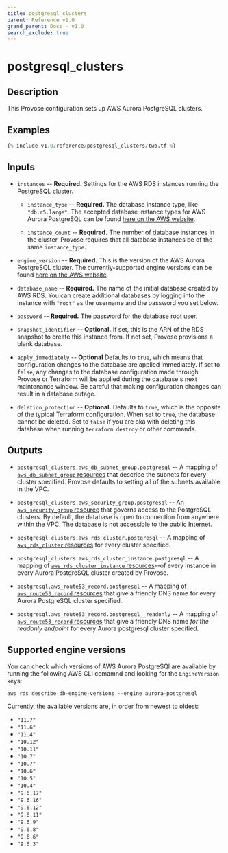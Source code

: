 ```yaml
---
title: postgresql_clusters
parent: Reference v1.0
grand_parent: Docs - v1.0
search_exclude: true
---
```


# postgresql_clusters

## Description

This Provose configuration sets up AWS Aurora PostgreSQL clusters.

## Examples

```terraform
{% include v1.0/reference/postgresql_clusters/two.tf %}
```

## Inputs

- `instances` -- **Required.** Settings for the AWS RDS instances running the PostgreSQL cluster.

  - `instance_type` -- **Required.** The database instance type, like `"db.r5.large"`. The accepted database instance types for AWS Aurora PostgreSQL can be found [here on the AWS website](https://aws.amazon.com/rds/aurora/pricing/?pg=pr&loc=1).

  - `instance_count` -- **Required.** The number of database instances in the cluster. Provose requires that all database instances be of the same `instance_type`.

- `engine_version` -- **Required.** This is the version of the AWS Aurora PostgreSQL cluster. The currently-supported engine versions can be found [here on the AWS website](https://docs.aws.amazon.com/AmazonRDS/latest/AuroraUserGuide/AuroraPostgreSQL.Updates.20180305.html#AuroraPostgreSQL.Updates.20180305.32).

- `database_name` -- **Required.** The name of the initial database created by AWS RDS. You can create additional databases by logging into the instance with `"root"` as the username and the password you set below.

- `password` -- **Required.** The password for the database root user.

- `snapshot_identifier` -- **Optional.** If set, this is the ARN of the RDS snapshot to create this instance from. If not set, Provose provisions a blank database.

- `apply_immediately` -- **Optional** Defaults to `true`, which means that configuration changes to the database are applied immediately. If set to `false`, any changes to the database configuration made through Provose or Terraform will be applied during the database's next maintenance window. Be careful that making configuration changes can result in a database outage.

- `deletion_protection` -- **Optional.** Defaults to `true`, which is the opposite of the typical Terraform configuration. When set to `true`, the database cannot be deleted. Set to `false` if you are oka with deleting this database when running `terraform destroy` or other commands.

## Outputs

- `postgresql_clusters.aws_db_subnet_group.postgresql` -- A mapping of [`aws_db_subnet_group` resources](https://www.terraform.io/docs/providers/aws/r/db_subnet_group.html) that describe the subnets for every cluster specified. Provose defaults to setting all of the subnets available in the VPC.

- `postgresql_clusters.aws_security_group.postgresql` -- An [`aws_security_group` resource](https://www.terraform.io/docs/providers/aws/r/security_group.html) that governs access to the PostgreSQL clusters. By default, the database is open to connection from anywhere within the VPC. The database is not accessible to the public Internet.

- `postgresql_clusters.aws_rds_cluster.postgresql` -- A mapping of [`aws_rds_cluster` resources](https://www.terraform.io/docs/providers/aws/r/rds_cluster.html) for every cluster specified.

- `postgresql_clusters.aws_rds_cluster_instance.postgresql` -- A mapping of [`aws_rds_cluster_instance` resources](https://www.terraform.io/docs/providers/aws/r/rds_cluster_instance.html)--of every instance in every Aurora PostgreSQL cluster created by Provose.

- `postgresql.aws_route53_record.postgresql` -- A mapping of [`aws_route53_record` resources](https://www.terraform.io/docs/providers/aws/r/route53_record.html) that give a friendly DNS name for every Aurora PostgreSQL cluster specified.

- `postgresql.aws_route53_record.postgresql__readonly` -- A mapping of [`aws_route53_record` resources](https://www.terraform.io/docs/providers/aws/r/route53_record.html) that give a friendly DNS name _for the readonly endpoint_ for every Aurora postgresql cluster specified.

## Supported engine versions

You can check which versions of AWS Aurora PostgreSQl are available by running the following AWS CLI comamnd and looking for the `EngineVersion` keys:

```
aws rds describe-db-engine-versions --engine aurora-postgresql
```

Currently, the available versions are, in order from newest to oldest:

- `"11.7"`
- `"11.6"`
- `"11.4"`
- `"10.12"`
- `"10.11"`
- `"10.7"`
- `"10.7"`
- `"10.6"`
- `"10.5"`
- `"10.4"`
- `"9.6.17"`
- `"9.6.16"`
- `"9.6.12"`
- `"9.6.11"`
- `"9.6.9"`
- `"9.6.8"`
- `"9.6.6"`
- `"9.6.3"`
